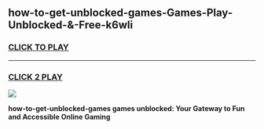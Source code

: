 
## how-to-get-unblocked-games-Games-Play-Unblocked-&-Free-k6wli
<h3>
<a href="https://premium76.site?title=how-to-get-unblocked-games&ref=24A">CLICK TO PLAY</a></h3>
<hr>

<h3>
<a href="https://premium76.site?title=how-to-get-unblocked-games&ref=24A">CLICK 2 PLAY</a>
  
</h3>

<a href="https://premium76.site?title=how-to-get-unblocked-games&ref=24A"><img src="https://clearcache.store/games.png"></a>


**how-to-get-unblocked-games games unblocked: Your Gateway to Fun and Accessible Online Gaming**

